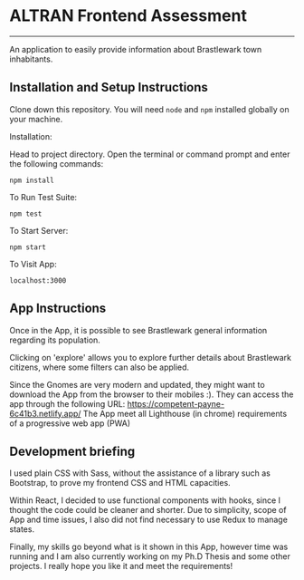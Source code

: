 # ALTRAN Frontend Assessment

---

An application to easily provide information about Brastlewark town inhabitants.

## Installation and Setup Instructions

Clone down this repository. You will need `node` and `npm` installed globally on your machine.  

Installation:

Head to project directory. Open the terminal or command prompt and enter the following commands:

`npm install`  

To Run Test Suite:  

`npm test`  

To Start Server:

`npm start`  

To Visit App:

`localhost:3000`  

## App Instructions 

Once in the App, it is possible to see Brastlewark general information regarding its population.

Clicking on 'explore' allows you to explore further details about Brastlewark citizens, where some filters can also be applied.

Since the Gnomes are very modern and updated, they might want to download the App from the browser to their mobiles :). 
They can access the app through the following URL: https://competent-payne-6c41b3.netlify.app/ 
The App meet all Lighthouse (in chrome) requirements of a progressive web app (PWA)

## Development briefing

I used plain CSS with Sass, without the assistance of a library such as Bootstrap, to prove my frontend CSS and HTML capacities.

Within React, I decided to use functional components with hooks, since I thought the code could be cleaner and shorter. 
Due to simplicity, scope of App and time issues, I also did not find necessary to use Redux to manage states. 

Finally, my skills go beyond what is it shown in this App, however time was running and I am also currently working on my Ph.D Thesis and some other projects.
I really hope you like it and meet the requirements!
